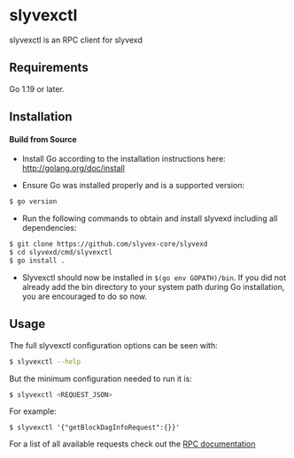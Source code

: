 # slyvexctl

slyvexctl is an RPC client for slyvexd

## Requirements

Go 1.19 or later.

## Installation

#### Build from Source

- Install Go according to the installation instructions here:
  http://golang.org/doc/install

- Ensure Go was installed properly and is a supported version:

```bash
$ go version
```

- Run the following commands to obtain and install slyvexd including all dependencies:

```bash
$ git clone https://github.com/slyvex-core/slyvexd
$ cd slyvexd/cmd/slyvexctl
$ go install .
```

- Slyvexctl should now be installed in `$(go env GOPATH)/bin`. If you did not already add the bin directory to your
  system path during Go installation, you are encouraged to do so now.

## Usage

The full slyvexctl configuration options can be seen with:

```bash
$ slyvexctl --help
```

But the minimum configuration needed to run it is:

```bash
$ slyvexctl <REQUEST_JSON>
```

For example:

```
$ slyvexctl '{"getBlockDagInfoRequest":{}}'
```

For a list of all available requests check out the [RPC documentation](infrastructure/network/netadapter/server/grpcserver/protowire/rpc.md)